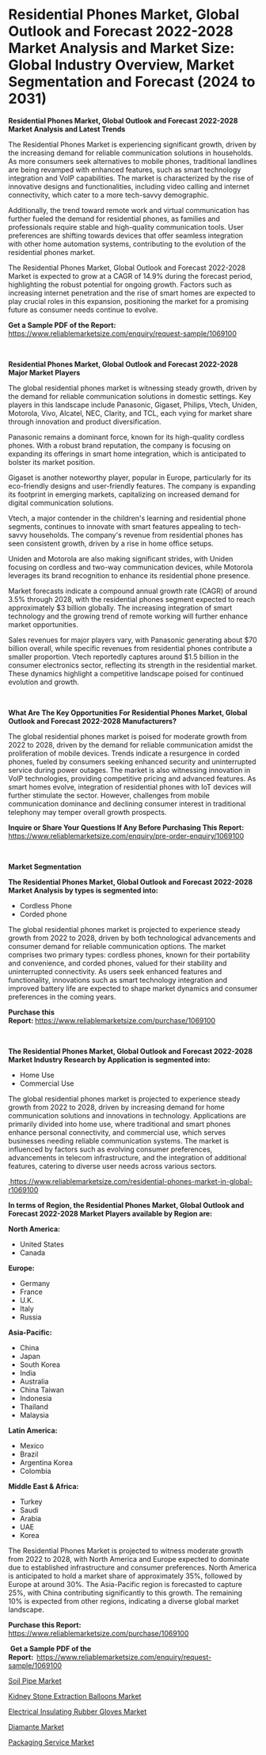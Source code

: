 <p><h1>Residential Phones Market, Global Outlook and Forecast 2022-2028 Market Analysis and Market Size: Global Industry Overview, Market Segmentation and Forecast (2024 to 2031)</h1></p><p><strong>Residential Phones Market, Global Outlook and Forecast 2022-2028 Market Analysis and Latest Trends</strong></p>
<p><p>The Residential Phones Market is experiencing significant growth, driven by the increasing demand for reliable communication solutions in households. As more consumers seek alternatives to mobile phones, traditional landlines are being revamped with enhanced features, such as smart technology integration and VoIP capabilities. The market is characterized by the rise of innovative designs and functionalities, including video calling and internet connectivity, which cater to a more tech-savvy demographic.</p><p>Additionally, the trend toward remote work and virtual communication has further fueled the demand for residential phones, as families and professionals require stable and high-quality communication tools. User preferences are shifting towards devices that offer seamless integration with other home automation systems, contributing to the evolution of the residential phones market.</p><p>The Residential Phones Market, Global Outlook and Forecast 2022-2028 Market is expected to grow at a CAGR of 14.9% during the forecast period, highlighting the robust potential for ongoing growth. Factors such as increasing internet penetration and the rise of smart homes are expected to play crucial roles in this expansion, positioning the market for a promising future as consumer needs continue to evolve.</p></p>
<p><strong>Get a Sample PDF of the Report:&nbsp;</strong> <a href="https://www.reliablemarketsize.com/enquiry/request-sample/1069100">https://www.reliablemarketsize.com/enquiry/request-sample/1069100</a></p>
<p>&nbsp;</p>
<p><strong>Residential Phones Market, Global Outlook and Forecast 2022-2028 Major Market Players</strong></p>
<p><p>The global residential phones market is witnessing steady growth, driven by the demand for reliable communication solutions in domestic settings. Key players in this landscape include Panasonic, Gigaset, Philips, Vtech, Uniden, Motorola, Vivo, Alcatel, NEC, Clarity, and TCL, each vying for market share through innovation and product diversification.</p><p>Panasonic remains a dominant force, known for its high-quality cordless phones. With a robust brand reputation, the company is focusing on expanding its offerings in smart home integration, which is anticipated to bolster its market position.</p><p>Gigaset is another noteworthy player, popular in Europe, particularly for its eco-friendly designs and user-friendly features. The company is expanding its footprint in emerging markets, capitalizing on increased demand for digital communication solutions.</p><p>Vtech, a major contender in the children's learning and residential phone segments, continues to innovate with smart features appealing to tech-savvy households. The company's revenue from residential phones has seen consistent growth, driven by a rise in home office setups.</p><p>Uniden and Motorola are also making significant strides, with Uniden focusing on cordless and two-way communication devices, while Motorola leverages its brand recognition to enhance its residential phone presence. </p><p>Market forecasts indicate a compound annual growth rate (CAGR) of around 3.5% through 2028, with the residential phones segment expected to reach approximately $3 billion globally. The increasing integration of smart technology and the growing trend of remote working will further enhance market opportunities.</p><p>Sales revenues for major players vary, with Panasonic generating about $70 billion overall, while specific revenues from residential phones contribute a smaller proportion. Vtech reportedly captures around $1.5 billion in the consumer electronics sector, reflecting its strength in the residential market. These dynamics highlight a competitive landscape poised for continued evolution and growth.</p></p>
<p>&nbsp;</p>
<p><strong>What Are The Key Opportunities For Residential Phones Market, Global Outlook and Forecast 2022-2028 Manufacturers?</strong></p>
<p><p>The global residential phones market is poised for moderate growth from 2022 to 2028, driven by the demand for reliable communication amidst the proliferation of mobile devices. Trends indicate a resurgence in corded phones, fueled by consumers seeking enhanced security and uninterrupted service during power outages. The market is also witnessing innovation in VoIP technologies, providing competitive pricing and advanced features. As smart homes evolve, integration of residential phones with IoT devices will further stimulate the sector. However, challenges from mobile communication dominance and declining consumer interest in traditional telephony may temper overall growth prospects.</p></p>
<p><strong>Inquire or Share Your Questions If Any Before Purchasing This Report:</strong> <a href="https://www.reliablemarketsize.com/enquiry/pre-order-enquiry/1069100">https://www.reliablemarketsize.com/enquiry/pre-order-enquiry/1069100</a></p>
<p>&nbsp;</p>
<p><strong>Market Segmentation</strong></p>
<p><strong>The Residential Phones Market, Global Outlook and Forecast 2022-2028 Market Analysis by types is segmented into:</strong></p>
<p><ul><li>Cordless Phone</li><li>Corded phone</li></ul></p>
<p><p>The global residential phones market is projected to experience steady growth from 2022 to 2028, driven by both technological advancements and consumer demand for reliable communication options. The market comprises two primary types: cordless phones, known for their portability and convenience, and corded phones, valued for their stability and uninterrupted connectivity. As users seek enhanced features and functionality, innovations such as smart technology integration and improved battery life are expected to shape market dynamics and consumer preferences in the coming years.</p></p>
<p><strong>Purchase this Report:&nbsp;</strong><a href="https://www.reliablemarketsize.com/purchase/1069100">https://www.reliablemarketsize.com/purchase/1069100</a></p>
<p>&nbsp;</p>
<p><strong>The Residential Phones Market, Global Outlook and Forecast 2022-2028 Market Industry Research by Application is segmented into:</strong></p>
<p><ul><li>Home Use</li><li>Commercial Use</li></ul></p>
<p><p>The global residential phones market is projected to experience steady growth from 2022 to 2028, driven by increasing demand for home communication solutions and innovations in technology. Applications are primarily divided into home use, where traditional and smart phones enhance personal connectivity, and commercial use, which serves businesses needing reliable communication systems. The market is influenced by factors such as evolving consumer preferences, advancements in telecom infrastructure, and the integration of additional features, catering to diverse user needs across various sectors.</p></p>
<p><a href="https://www.reliablemarketsize.com/residential-phones-market-in-global-r1069100">&nbsp;https://www.reliablemarketsize.com/residential-phones-market-in-global-r1069100</a></p>
<p><strong>In terms of Region, the Residential Phones Market, Global Outlook and Forecast 2022-2028 Market Players available by Region are:</strong></p>
<p>
    <p> <strong> North America: </strong>
        <ul>
            <li>United States</li>
            <li>Canada</li>
        </ul>
        </p> 
    <p> <strong> Europe: </strong>
        <ul>
            <li>Germany</li>
            <li>France</li>
            <li>U.K.</li>
            <li>Italy</li>
            <li>Russia</li>
        </ul>
        </p> 
    <p> <strong> Asia-Pacific: </strong>
        <ul>
            <li>China</li>
            <li>Japan</li>
            <li>South Korea</li>
            <li>India</li>
            <li>Australia</li>
            <li>China Taiwan</li>
            <li>Indonesia</li>
            <li>Thailand</li>
            <li>Malaysia</li>
        </ul>
        </p> 
    <p> <strong> Latin America: </strong>
        <ul>
            <li>Mexico</li>
            <li>Brazil</li>
            <li>Argentina Korea</li>
            <li>Colombia</li>
        </ul>
        </p> 
    <p> <strong> Middle East & Africa: </strong>
        <ul>
            <li>Turkey</li>
            <li>Saudi</li>
            <li>Arabia</li>
            <li>UAE</li>
            <li>Korea</li>
        </ul>
    </p>
    </p>
<p><p>The Residential Phones Market is projected to witness moderate growth from 2022 to 2028, with North America and Europe expected to dominate due to established infrastructure and consumer preferences. North America is anticipated to hold a market share of approximately 35%, followed by Europe at around 30%. The Asia-Pacific region is forecasted to capture 25%, with China contributing significantly to this growth. The remaining 10% is expected from other regions, indicating a diverse global market landscape.</p></p>
<p><strong>Purchase this Report: </strong><a href="https://www.reliablemarketsize.com/purchase/1069100">https://www.reliablemarketsize.com/purchase/1069100</a></p>
<p>&nbsp;<strong>Get a Sample PDF of the Report:&nbsp;&nbsp;</strong><a href="https://www.reliablemarketsize.com/enquiry/request-sample/1069100">https://www.reliablemarketsize.com/enquiry/request-sample/1069100</a></p>
<p><strong></strong></p>
<p><p><a href="https://issuu.com/reportprime-2/docs/soil-pipe-market-size-2030.pptx_6b5fef9d249bde">Soil Pipe Market</a></p><p><a href="https://www.linkedin.com/pulse/kidney-stone-extraction-balloons-market-trends-regional-insights-j3yjf?trackingId=SFIpJbQ2TIS%2F1khUv9bDdw%3D%3D">Kidney Stone Extraction Balloons Market</a></p><p><a href="https://medium.com/@dylanpullman2023/the-electrical-insulating-rubber-gloves-market-prioritizes-cost-control-and-efficiency-e355321a34d3">Electrical Insulating Rubber Gloves Market</a></p><p><a href="https://issuu.com/reportprime-2/docs/diamante-market-size-2030.pptx_5a23eeca968fd5">Diamante Market</a></p><p><a href="https://www.linkedin.com/pulse/packaging-service-market-size-growth-industry-analysis-segmentation-aoxcf?trackingId=2nRu0oUVQJSPvhXH0w7Q%2FQ%3D%3D">Packaging Service Market</a></p></p>